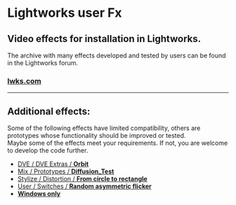 
# Lightworks user Fx

## Video effects for installation in Lightworks.

The archive with many effects developed and tested by users can be found in the Lightworks forum.
### <a href="https://www.lwks.com/index.php?option=com_kunena&func=view&catid=7&id=188603&Itemid=81#ftop" TARGET="_blank">lwks.com</a>  

----------------------------------------------------------------------------

## Additional effects:
Some of the following effects have limited compatibility, others are prototypes whose functionality should be improved or tested.  
Maybe some of the effects meet your requirements.  If not, you are welcome to develop the code further.

- [DVE / DVE Extras / **Orbit**](DVE/DVE_Extras/Orbit/README.md)
- [Mix / Prototypes / **Diffusion_Test**](Mix/Prototypes/Diffusion/README.md)
- [Stylize / Distortion / **From circle to rectangle**](Stylize/Distortion/CircleToRectangle/README.md)
- [User / Switches / **Random asymmetric flicker**](User/Switches/RandomFlicker/README.md)
- [**Windows only**](Windows_only/README.md)

